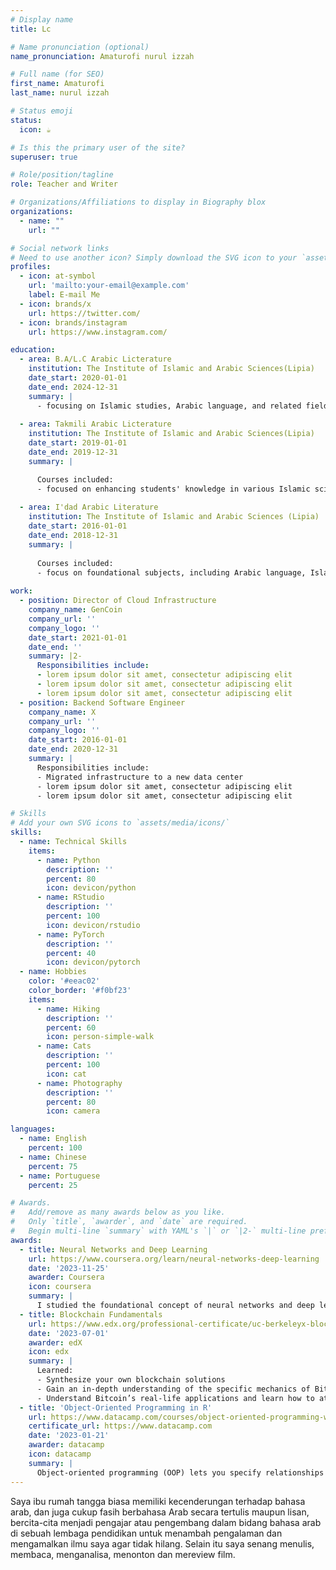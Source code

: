 ```yaml
---
# Display name
title: Lc

# Name pronunciation (optional)
name_pronunciation: Amaturofi nurul izzah

# Full name (for SEO)
first_name: Amaturofi
last_name: nurul izzah

# Status emoji
status:
  icon: ☕️

# Is this the primary user of the site?
superuser: true

# Role/position/tagline
role: Teacher and Writer

# Organizations/Affiliations to display in Biography blox
organizations:
  - name: ""
    url: ""

# Social network links
# Need to use another icon? Simply download the SVG icon to your `assets/media/icons/` folder.
profiles:
  - icon: at-symbol
    url: 'mailto:your-email@example.com'
    label: E-mail Me
  - icon: brands/x
    url: https://twitter.com/
  - icon: brands/instagram
    url: https://www.instagram.com/

education:
  - area: B.A/L.C Arabic Licterature
    institution: The Institute of Islamic and Arabic Sciences(Lipia)
    date_start: 2020-01-01
    date_end: 2024-12-31
    summary: |
      - focusing on Islamic studies, Arabic language, and related fields.
      
  - area: Takmili Arabic Licterature
    institution: The Institute of Islamic and Arabic Sciences(Lipia)
    date_start: 2019-01-01
    date_end: 2019-12-31
    summary: |

      Courses included:
      - focused on enhancing students' knowledge in various Islamic sciences and the Arabic language. It often serves as a bridge between foundational courses and higher-level studies
     
  - area: I'dad Arabic Literature
    institution: The Institute of Islamic and Arabic Sciences (Lipia)
    date_start: 2016-01-01
    date_end: 2018-12-31
    summary: |
  
      Courses included:
      - focus on foundational subjects, including Arabic language, Islamic studies, and other essential topics, to prepare students for more advanced coursework
     
work:
  - position: Director of Cloud Infrastructure
    company_name: GenCoin
    company_url: ''
    company_logo: ''
    date_start: 2021-01-01
    date_end: ''
    summary: |2-
      Responsibilities include:
      - lorem ipsum dolor sit amet, consectetur adipiscing elit
      - lorem ipsum dolor sit amet, consectetur adipiscing elit
      - lorem ipsum dolor sit amet, consectetur adipiscing elit
  - position: Backend Software Engineer
    company_name: X
    company_url: ''
    company_logo: ''
    date_start: 2016-01-01
    date_end: 2020-12-31
    summary: |
      Responsibilities include:
      - Migrated infrastructure to a new data center
      - lorem ipsum dolor sit amet, consectetur adipiscing elit
      - lorem ipsum dolor sit amet, consectetur adipiscing elit

# Skills
# Add your own SVG icons to `assets/media/icons/`
skills:
  - name: Technical Skills
    items:
      - name: Python
        description: ''
        percent: 80
        icon: devicon/python
      - name: RStudio
        description: ''
        percent: 100
        icon: devicon/rstudio
      - name: PyTorch
        description: ''
        percent: 40
        icon: devicon/pytorch
  - name: Hobbies
    color: '#eeac02'
    color_border: '#f0bf23'
    items:
      - name: Hiking
        description: ''
        percent: 60
        icon: person-simple-walk
      - name: Cats
        description: ''
        percent: 100
        icon: cat
      - name: Photography
        description: ''
        percent: 80
        icon: camera

languages:
  - name: English
    percent: 100
  - name: Chinese
    percent: 75
  - name: Portuguese
    percent: 25

# Awards.
#   Add/remove as many awards below as you like.
#   Only `title`, `awarder`, and `date` are required.
#   Begin multi-line `summary` with YAML's `|` or `|2-` multi-line prefix and indent 2 spaces below.
awards:
  - title: Neural Networks and Deep Learning
    url: https://www.coursera.org/learn/neural-networks-deep-learning
    date: '2023-11-25'
    awarder: Coursera
    icon: coursera
    summary: |
      I studied the foundational concept of neural networks and deep learning. By the end, I was familiar with the significant technological trends driving the rise of deep learning; build, train, and apply fully connected deep neural networks; implement efficient (vectorized) neural networks; identify key parameters in a neural network’s architecture; and apply deep learning to your own applications.
  - title: Blockchain Fundamentals
    url: https://www.edx.org/professional-certificate/uc-berkeleyx-blockchain-fundamentals
    date: '2023-07-01'
    awarder: edX
    icon: edx
    summary: |
      Learned:
      - Synthesize your own blockchain solutions
      - Gain an in-depth understanding of the specific mechanics of Bitcoin
      - Understand Bitcoin’s real-life applications and learn how to attack and destroy Bitcoin, Ethereum, smart contracts and Dapps, and alternatives to Bitcoin’s Proof-of-Work consensus algorithm
  - title: 'Object-Oriented Programming in R'
    url: https://www.datacamp.com/courses/object-oriented-programming-with-s3-and-r6-in-r
    certificate_url: https://www.datacamp.com
    date: '2023-01-21'
    awarder: datacamp
    icon: datacamp
    summary: |
      Object-oriented programming (OOP) lets you specify relationships between functions and the objects that they can act on, helping you manage complexity in your code. This is an intermediate level course, providing an introduction to OOP, using the S3 and R6 systems. S3 is a great day-to-day R programming tool that simplifies some of the functions that you write. R6 is especially useful for industry-specific analyses, working with web APIs, and building GUIs.
---
```


Saya ibu rumah tangga biasa memiliki kecenderungan terhadap bahasa arab, dan juga cukup fasih berbahasa Arab secara tertulis maupun lisan, bercita-cita menjadi pengajar atau pengembang dalam bidang bahasa arab di sebuah lembaga pendidikan untuk menambah pengalaman dan mengamalkan ilmu saya agar tidak hilang. Selain itu saya senang menulis, membaca, menganalisa, menonton dan mereview film.